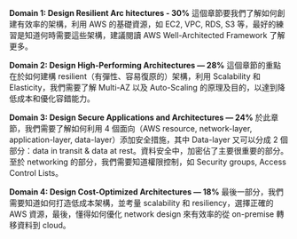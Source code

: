 


**Domain 1: Design Resilient Arc
hitectures - 30%**
這個章節要我們了解如何創建有效率的架構，利用 AWS 的基礎資源，如 EC2, VPC, RDS, S3 等，最好的練習是知道何時需要這些架構，建議閱讀 AWS Well-Architected Framework 了解更多。

**Domain 2: Design High-Performing Architectures — 28%**
這個章節的重點在於如何建構 resilient（有彈性、容易復原的）架構，利用 Scalability 和 Elasticity，我們需要了解 Multi-AZ 以及 Auto-Scaling 的原理及目的，以達到降低成本和優化容錯能力。

**Domain 3: Design Secure Applications and Architectures — 24%**
於此章節，我們需要了解如何利用 4 個面向（AWS resource, network-layer, application-layer, data-layer）添加安全措施，其中 Data-layer 又可以分成 2 個部分：data in transit & data at rest。資料安全中，加密佔了主要很重要的部分。至於 networking 的部分，我們需要知道權限控制，如 Security groups, Access Control Lists。

**Domain 4: Design Cost-Optimized Architectures — 18%**
最後一部分，我們需要知道如何打造低成本架構，並考量 scalability 和 resiliency，選擇正確的 AWS 資源，最後，懂得如何優化 network design 來有效率的從 on-premise 轉移資料到 cloud。
